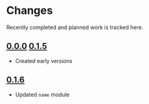 # Changes
Recently completed and planned work is tracked here.

## [0.0.0](.) [0.1.5](.)
- Created early versions

## [0.1.6](.)
- Updated `name` module
